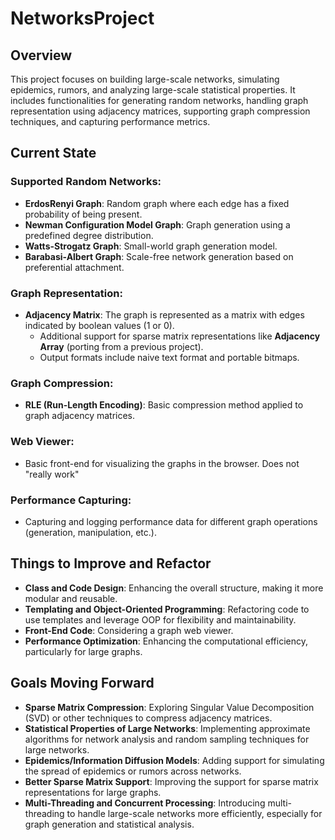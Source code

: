 # NetworksProject

## Overview
This project focuses on building large-scale networks, simulating epidemics, rumors, and analyzing large-scale statistical properties. It includes functionalities for generating random networks, handling graph representation using adjacency matrices, supporting graph compression techniques, and capturing performance metrics.

## Current State

### Supported Random Networks:
- **ErdosRenyi Graph**: Random graph where each edge has a fixed probability of being present.
- **Newman Configuration Model Graph**: Graph generation using a predefined degree distribution.
- **Watts-Strogatz Graph**: Small-world graph generation model.
- **Barabasi-Albert Graph**: Scale-free network generation based on preferential attachment.

### Graph Representation:
- **Adjacency Matrix**: The graph is represented as a matrix with edges indicated by boolean values (1 or 0).
  - Additional support for sparse matrix representations like **Adjacency Array** (porting from a previous project).
  - Output formats include naive text format and portable bitmaps.

### Graph Compression:
- **RLE (Run-Length Encoding)**: Basic compression method applied to graph adjacency matrices.

### Web Viewer:
- Basic front-end for visualizing the graphs in the browser. Does not "really work"

### Performance Capturing:
- Capturing and logging performance data for different graph operations (generation, manipulation, etc.).

## Things to Improve and Refactor

- **Class and Code Design**: Enhancing the overall structure, making it more modular and reusable.
- **Templating and Object-Oriented Programming**: Refactoring code to use templates and leverage OOP for flexibility and maintainability.
- **Front-End Code**: Considering a graph web viewer.
- **Performance Optimization**: Enhancing the computational efficiency, particularly for large graphs.

## Goals Moving Forward

- **Sparse Matrix Compression**: Exploring Singular Value Decomposition (SVD) or other techniques to compress adjacency matrices.
- **Statistical Properties of Large Networks**: Implementing approximate algorithms for network analysis and random sampling techniques for large networks.
- **Epidemics/Information Diffusion Models**: Adding support for simulating the spread of epidemics or rumors across networks.
- **Better Sparse Matrix Support**: Improving the support for sparse matrix representations for large graphs.
- **Multi-Threading and Concurrent Processing**: Introducing multi-threading to handle large-scale networks more efficiently, especially for graph generation and statistical analysis.
